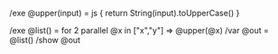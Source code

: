 /exe @upper(input) = js { return String(input).toUpperCase() }

/exe @list() = for 2 parallel @x in ["x","y"] => @upper(@x)
/var @out = @list()
/show @out
